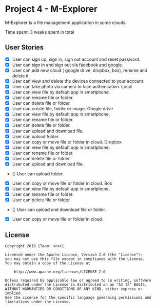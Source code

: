 # Project 4 - M-Explorer
M-Explorer is a file management application in some clouds.

Time spent: 3 weeks spent in total

## User Stories
* [x] User can sign up, sign in, sign out account and reset password.
* [x] User can sign in and sign out via facebook and google.
* [x] User can add new cloud ( google drive, dropbox, box), rename and delete it.
* [x] User can view and delete the devices connected to your account.
* [x] User can take photo via camera to face authencation.
Local
* [x] User can view file by default app in smartphone.
* [x] User can rename file or folder.
* [x] User can delete file or folder.
* [x] User can create file, folder or image.
Google drive
* [x] User can view file by default app in smartphone.
* [x] User can rename file or folder.
* [x] User can delete file or folder.
* [x] User can upload and download file.
* [x] User can upload folder.
* [x] User can copy or move file or folder in cloud.
Dropbox
* [x] User can view file by default app in smartphone.
* [x] User can rename file or folder.
* [x] User can delete file or folder.
* [x] User can upload and download file.
* [] User can upload folder.
* [x] User can copy or move file or folder in cloud.
Box
* [x] User can view file by default app in smartphone.
* [x] User can rename file or folder.
* [x] User can delete file or folder.
* [] User can upload and download file or folder.
* [x] User can copy or move file or folder in cloud.

## License

    Copyright 2018 [Team: xnxx]

    Licensed under the Apache License, Version 2.0 (the "License");
    you may not use this file except in compliance with the License.
    You may obtain a copy of the License at

        http://www.apache.org/licenses/LICENSE-2.0

    Unless required by applicable law or agreed to in writing, software
    distributed under the License is distributed on an "AS IS" BASIS,
    WITHOUT WARRANTIES OR CONDITIONS OF ANY KIND, either express or implied.
    See the License for the specific language governing permissions and
    limitations under the License.
